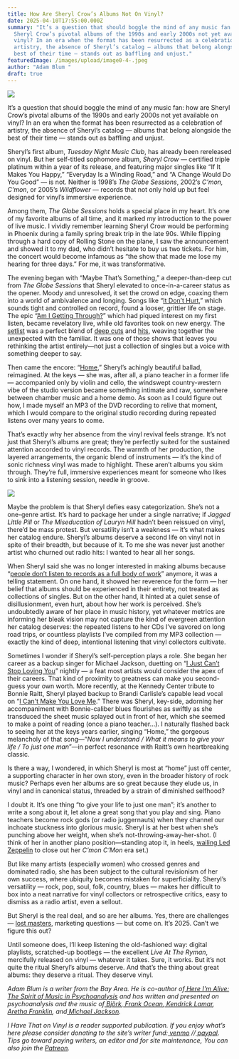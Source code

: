 ```yaml
---
title: How Are Sheryl Crow’s Albums Not On Vinyl?
date: 2025-04-10T17:55:00.000Z
summary: "It’s a question that should boggle the mind of any music fan: how are
  Sheryl Crow’s pivotal albums of the 1990s and early 2000s not yet available on
  vinyl? In an era when the format has been resurrected as a celebration of
  artistry, the absence of Sheryl’s catalog — albums that belong alongside the
  best of their time — stands out as baffling and unjust."
featuredImage: /images/upload/image0-4-.jpeg
author: "Adam Blum "
draft: true
---
```

![](/images/upload/image0-4-.jpeg)

It’s a question that should boggle the mind of any music fan: how are Sheryl Crow’s pivotal albums of the 1990s and early 2000s not yet available on vinyl? In an era when the format has been resurrected as a celebration of artistry, the absence of Sheryl’s catalog — albums that belong alongside the best of their time — stands out as baffling and unjust.

Sheryl’s first album, *Tuesday Night Music Club*, has already been rereleased on vinyl. But her self-titled sophomore album, *Sheryl Crow —* certified triple platinum within a year of its release, and featuring major singles like “If It Makes You Happy,” “Everyday Is a Winding Road,” and “A Change Would Do You Good” — is not. Neither is 1998’s *The Globe Sessions*, 2002’s *C’mon, C’mon*, or 2005’s *Wildflower* — records that not only hold up but feel designed for vinyl’s immersive experience. 

Among them, *The Globe Sessions* holds a special place in my heart. It’s one of my favorite albums of all time, and it marked my introduction to the power of live music. I vividly remember learning Sheryl Crow would be performing in Phoenix during a family spring break trip in the late 90s. While flipping through a hard copy of Rolling Stone on the plane, I saw the announcement and showed it to my dad, who didn’t hesitate to buy us two tickets. For him, the concert would become infamous as “the show that made me lose my hearing for three days.” For me, it was transformative.

The evening began with “Maybe That’s Something,” a deeper-than-deep cut from *The Globe Sessions* that Sheryl elevated to once-in-a-career status as the opener. Moody and unresolved, it set the crowd on edge, coaxing them into a world of ambivalence and longing. Songs like “[It Don’t Hurt](https://youtu.be/9wjph4f59xY?si=pmXh9R0jByPkX2XI),” which sounds tight and controlled on record, found a looser, grittier life on stage. The epic “[Am I Getting Through?](https://youtu.be/hkQuL5t_d40?si=S0xhIyFlqyez_rRT)” which had piqued interest on my first listen, became revelatory live, while old favorites took on new energy. The [setlist](https://youtu.be/bdQIo0T11_M?si=hMDbfgSUMRE_yjtm) was a perfect blend of [deep cuts](https://youtu.be/xkfe80J7NRc?si=Up_L8B35PeaucvdR) and [hits](https://youtu.be/i437ewLR9U8?si=NjQx_EMMXAHlOwak), weaving together the unexpected with the familiar. It was one of those shows that leaves you rethinking the artist entirely—not just a collection of singles but a voice with something deeper to say.

Then came the encore: “[Home](https://youtu.be/CgQTepD7H3Y?si=hdjdNuAJA73j7YQx),” Sheryl’s achingly beautiful ballad, reimagined. At the keys — she was, after all, a piano teacher in a former life — accompanied only by violin and cello, the windswept country-western vibe of the studio version became something intimate and raw, somewhere between chamber music and a home demo. As soon as I could figure out how, I made myself an MP3 of the DVD recording to relive that moment, which I would compare to the original studio recording during repeated listens over many years to come.

That’s exactly why her absence from the vinyl revival feels strange. It’s not just that Sheryl’s albums are great; they’re perfectly suited for the sustained attention accorded to vinyl records. The warmth of her production, the layered arrangements, the organic blend of instruments — it’s the kind of sonic richness vinyl was made to highlight. These aren’t albums you skim through. They’re full, immersive experiences meant for someone who likes to sink into a listening session, needle in groove.

![](/images/upload/image1-5-.jpeg)

Maybe the problem is that Sheryl defies easy categorization. She’s not a one-genre artist. It’s hard to package her under a single narrative; if *Jagged Little Pill* or *The Miseducation of Lauryn Hill* hadn’t been reissued on vinyl, there’d be mass protest. But versatility isn’t a weakness — it’s what makes her catalog endure. Sheryl’s albums deserve a second life on vinyl not in spite of their breadth, but because of it. To me she was never just another artist who churned out radio hits: I wanted to hear all her songs.

When Sheryl said she was no longer interested in making albums because “[people don’t listen to records as a full body of work](https://uk.news.yahoo.com/sheryl-crow-making-albums-waste-080000193.html)” anymore, it was a telling statement. On one hand, it showed her reverence for the form — her belief that albums should be experienced in their entirety, not treated as collections of singles. But on the other hand, it hinted at a quiet sense of disillusionment, even hurt, about how her work is perceived. She’s undoubtedly aware of her place in music history, yet whatever metrics are informing her bleak vision may not capture the kind of evergreen attention her catalog deserves: the repeated listens to her CDs I’ve savored on long road trips, or countless playlists I’ve compiled from my MP3 collection — exactly the kind of deep, intentional listening that vinyl collectors cultivate.

Sometimes I wonder if Sheryl’s self-perception plays a role. She began her career as a backup singer for Michael Jackson, duetting on “[I Just Can’t Stop Loving You](https://youtu.be/A1MGCNYU4WE?si=D7gKYolbbT4MU9IQ)” nightly — a feat most artists would consider the apex of their careers. That kind of proximity to greatness can make you second-guess your own worth. More recently, at the Kennedy Center tribute to Bonnie Raitt, Sheryl played backup to Brandi Carlisle’s capable lead vocal on “[I Can't Make You Love Me](https://youtu.be/TMVxXA48wqU?si=qqYf067GKv9deWkx).” There was Sheryl, key-side, adorning her accompaniment with Bonnie-caliber blues flourishes as swiftly as she transduced the sheet music splayed out in front of her, which she seemed to make a point of reading (once a piano teacher…). I naturally flashed back to seeing her at the keys years earlier, singing “Home,” the gorgeous melancholy of that song—“*Now I understand / What it means to give your life / To just one man*”—in perfect resonance with Raitt’s own heartbreaking classic. 

Is there a way, I wondered, in which Sheryl is most at “home” just off center, a supporting character in her own story, even in the broader history of rock music? Perhaps even her albums are so great because they elude us, in vinyl and in canonical status, threaded by a strain of diminished selfhood?

I doubt it. It’s one thing “to give your life to just one man”; it’s another to write a song about it, let alone a great song that you play and sing. Piano teachers become rock gods (or radio juggernauts) when they channel our inchoate stuckness into glorious music. Sheryl is at her best when she’s punching above her weight, when she’s not-throwing-away-her-shot. (I think of her in another piano position—standing atop it, in heels, [wailing Led Zeppelin](https://youtu.be/4SYPWpUWpfY?si=NTAz6clC2mqg1kqp) to close out her *C’mon C’Mon* era set.) 

But like many artists (especially women) who crossed genres and dominated radio, she has been subject to the cultural revisionism of her own success, where ubiquity becomes mistaken for superficiality. Sheryl’s versatility — rock, pop, soul, folk, country, blues — makes her difficult to box into a neat narrative for vinyl collectors or retrospective critics, easy to dismiss as a radio artist, even a sellout.

But Sheryl is the real deal, and so are her albums. Yes, there are challenges — [lost masters](https://www.bbc.com/news/entertainment-arts-48745638), marketing questions — but come on. It’s 2025. Can’t we figure this out?

Until someone does, I’ll keep listening the old-fashioned way: digital playlists, scratched-up bootlegs — the excellent *Live At The Ryman*, mercifully released on vinyl — whatever it takes. Sure, it works. But it’s not quite the ritual Sheryl’s albums deserve. And that’s the thing about great albums: they deserve a ritual. They deserve vinyl. 

*Adam Blum is a writer from the Bay Area. He is co-author of[ Here I'm Alive: The Spirit of Music in Psychoanalysis](http://adamblumpsyd.com/here-im-alive) and has written and presented on psychoanalysis and the music of[ Björk](https://psychoanalyticdialoguesblog.wordpress.com/2015/07/30/376/),[ Frank Ocean](https://www.tandfonline.com/doi/full/10.1080/10481885.2022.2128678),[ Kendrick Lamar](https://www.tandfonline.com/doi/abs/10.1080/15240657.2016.1199923),[ Aretha Franklin](https://www.tandfonline.com/doi/full/10.1080/10481885.2020.1774328), and[ Michael Jackson](https://adamblumpsyd.com/bodydream).*

*I Have That on Vinyl is a reader supported publication. If you enjoy what’s here please consider donating to the site’s writer fund:[ venmo](https://account.venmo.com/u/Michele-Catalano2659) //[ paypal](https://www.paypal.com/paypalme/goingitaloneny?country.x=US&locale.x=en_US)*. *Tips go toward paying writers, an editor and for site maintenance, You can also join the [Patreon](https://www.patreon.com/c/IHaveThatonVinyl).*
